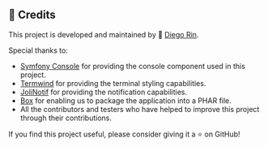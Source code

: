 ## 🙏 Credits

This project is developed and maintained by 🥷 [Diego Rin](https://diego.ninja).

Special thanks to:

- [Symfony Console](https://symfony.com/doc/current/components/console.html) for providing the console component used in this project.
- [Termwind](https://github.com/nunomaduro/termwind) for providing the terminal styling capabilities.
- [JoliNotif](https://github.com/jolicode/JoliNotif) for providing the notification capabilities.
- [Box](https://box-project.github.io/box/) for enabling us to package the application into a PHAR file.
- All the contributors and testers who have helped to improve this project through their contributions.

If you find this project useful, please consider giving it a ⭐ on GitHub!
